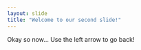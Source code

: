 ```yaml
---
layout: slide
title: "Welcome to our second slide!"
---
```

Okay so now...
Use the left arrow to go back!
